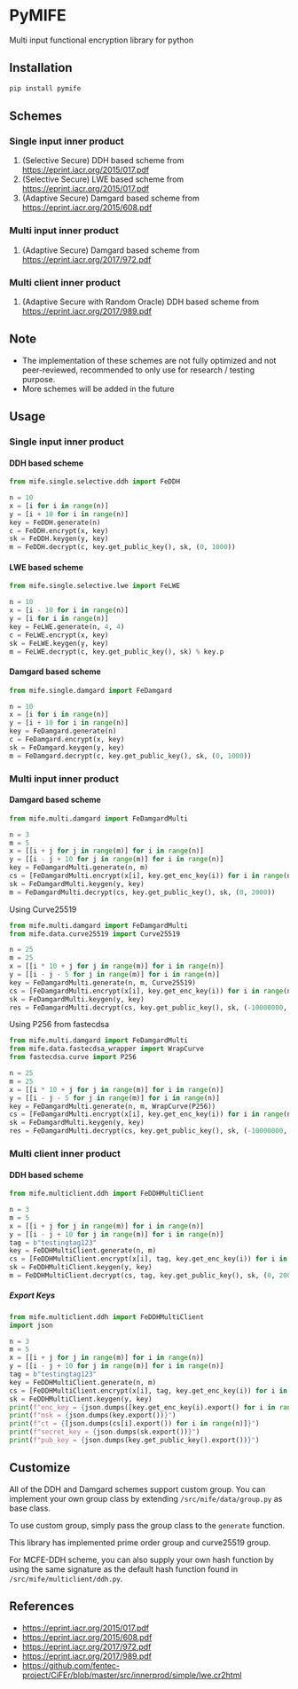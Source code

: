 # PyMIFE

Multi input functional encryption library for python

## Installation

```bash
pip install pymife
```

## Schemes

### Single input inner product
1. (Selective Secure) DDH based scheme from https://eprint.iacr.org/2015/017.pdf
2. (Selective Secure) LWE based scheme from https://eprint.iacr.org/2015/017.pdf
3. (Adaptive Secure) Damgard based scheme from https://eprint.iacr.org/2015/608.pdf

### Multi input inner product
1. (Adaptive Secure) Damgard based scheme from https://eprint.iacr.org/2017/972.pdf

### Multi client inner product 
1. (Adaptive Secure with Random Oracle) DDH based scheme from https://eprint.iacr.org/2017/989.pdf

## Note
- The implementation of these schemes are not fully optimized and not peer-reviewed, recommended to only use for research / testing purpose.
- More schemes will be added in the future

## Usage

### Single input inner product

#### DDH based scheme

```python
from mife.single.selective.ddh import FeDDH

n = 10
x = [i for i in range(n)]
y = [i + 10 for i in range(n)]
key = FeDDH.generate(n)
c = FeDDH.encrypt(x, key)
sk = FeDDH.keygen(y, key)
m = FeDDH.decrypt(c, key.get_public_key(), sk, (0, 1000))
```

#### LWE based scheme

```python
from mife.single.selective.lwe import FeLWE

n = 10
x = [i - 10 for i in range(n)]
y = [i for i in range(n)]
key = FeLWE.generate(n, 4, 4)
c = FeLWE.encrypt(x, key)
sk = FeLWE.keygen(y, key)
m = FeLWE.decrypt(c, key.get_public_key(), sk) % key.p
```

#### Damgard based scheme

```python
from mife.single.damgard import FeDamgard

n = 10
x = [i for i in range(n)]
y = [i + 10 for i in range(n)]
key = FeDamgard.generate(n)
c = FeDamgard.encrypt(x, key)
sk = FeDamgard.keygen(y, key)
m = FeDamgard.decrypt(c, key.get_public_key(), sk, (0, 1000))
```

### Multi input inner product

#### Damgard based scheme

```python
from mife.multi.damgard import FeDamgardMulti

n = 3
m = 5
x = [[i + j for j in range(m)] for i in range(n)]
y = [[i - j + 10 for j in range(m)] for i in range(n)]
key = FeDamgardMulti.generate(n, m)
cs = [FeDamgardMulti.encrypt(x[i], key.get_enc_key(i)) for i in range(n)]
sk = FeDamgardMulti.keygen(y, key)
m = FeDamgardMulti.decrypt(cs, key.get_public_key(), sk, (0, 2000))
```

Using Curve25519

```python
from mife.multi.damgard import FeDamgardMulti
from mife.data.curve25519 import Curve25519

n = 25
m = 25
x = [[i * 10 + j for j in range(m)] for i in range(n)]
y = [[i - j - 5 for j in range(m)] for i in range(n)]
key = FeDamgardMulti.generate(n, m, Curve25519)
cs = [FeDamgardMulti.encrypt(x[i], key.get_enc_key(i)) for i in range(n)]
sk = FeDamgardMulti.keygen(y, key)
res = FeDamgardMulti.decrypt(cs, key.get_public_key(), sk, (-10000000, 10000000))
```

Using P256 from fastecdsa

```python
from mife.multi.damgard import FeDamgardMulti
from mife.data.fastecdsa_wrapper import WrapCurve
from fastecdsa.curve import P256

n = 25
m = 25
x = [[i * 10 + j for j in range(m)] for i in range(n)]
y = [[i - j - 5 for j in range(m)] for i in range(n)]
key = FeDamgardMulti.generate(n, m, WrapCurve(P256))
cs = [FeDamgardMulti.encrypt(x[i], key.get_enc_key(i)) for i in range(n)]
sk = FeDamgardMulti.keygen(y, key)
res = FeDamgardMulti.decrypt(cs, key.get_public_key(), sk, (-10000000, 10000000))
```


### Multi client inner product

#### DDH based scheme

```python
from mife.multiclient.ddh import FeDDHMultiClient

n = 3
m = 5
x = [[i + j for j in range(m)] for i in range(n)]
y = [[i - j + 10 for j in range(m)] for i in range(n)]
tag = b"testingtag123"
key = FeDDHMultiClient.generate(n, m)
cs = [FeDDHMultiClient.encrypt(x[i], tag, key.get_enc_key(i)) for i in range(n)]
sk = FeDDHMultiClient.keygen(y, key)
m = FeDDHMultiClient.decrypt(cs, tag, key.get_public_key(), sk, (0, 2000))
```

##### Export Keys

```python
from mife.multiclient.ddh import FeDDHMultiClient
import json

n = 3
m = 5
x = [[i + j for j in range(m)] for i in range(n)]
y = [[i - j + 10 for j in range(m)] for i in range(n)]
tag = b"testingtag123"
key = FeDDHMultiClient.generate(n, m)
cs = [FeDDHMultiClient.encrypt(x[i], tag, key.get_enc_key(i)) for i in range(n)]
sk = FeDDHMultiClient.keygen(y, key)
print(f"enc_key = {json.dumps([key.get_enc_key(i).export() for i in range(n)])}")
print(f"msk = {json.dumps(key.export())}")
print(f"ct = {[json.dumps(cs[i].export()) for i in range(n)]}")
print(f"secret_key = {json.dumps(sk.export())}")
print(f"pub_key = {json.dumps(key.get_public_key().export())}")
```


## Customize

All of the DDH and Damgard schemes support custom group. You can implement your own group class by extending `/src/mife/data/group.py` as base class.

To use custom group, simply pass the group class to the `generate` function.

This library has implemented prime order group and curve25519 group.

For MCFE-DDH scheme, you can also supply your own hash function by using the same signature as the default hash function found in `/src/mife/multiclient/ddh.py`.

## References

- https://eprint.iacr.org/2015/017.pdf
- https://eprint.iacr.org/2015/608.pdf
- https://eprint.iacr.org/2017/972.pdf
- https://eprint.iacr.org/2017/989.pdf
- https://github.com/fentec-project/CiFEr/blob/master/src/innerprod/simple/lwe.cr2html
